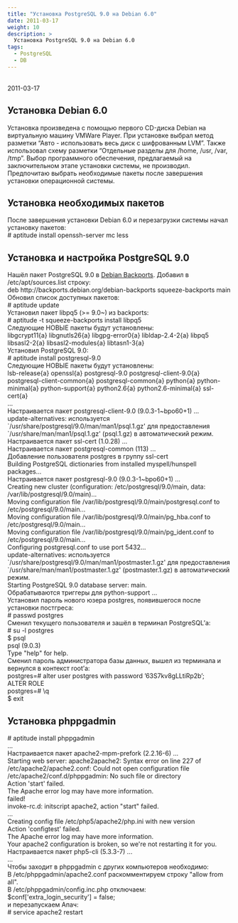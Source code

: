 ```yaml
---
title: "Установка PostgreSQL 9.0 на Debian 6.0"
date: 2011-03-17
weight: 10
description: >
  Установка PostgreSQL 9.0 на Debian 6.0
tags:
  - PostgreSQL
  - DB
---
```


<p><br />2011-03-17</p>
<h2><a id="Установка Debian 6.0" name="Установка Debian 6.0"></a>Установка Debian 6.0</h2>
<p>Установка произведена с помощью первого CD-диска Debian на виртуальную машину VMWare Player. При установке выбрал метод разметки “Авто - использовать весь диск с шифрованным LVM”. Также использовал схему разметки “Отдельные разделы для /home, /usr, /var, /tmp”. Выбор программного обеспечения, предлагаемый на заключительном этапе установки системы, не производил. Предпочитаю выбрать необходимые пакеты после завершения установки операционной системы.</p>
<h2><a id="Установка необходимых пакетов" name="Установка необходимых пакетов"></a>Установка необходимых пакетов</h2>
<p>После завершения установки Debian 6.0 и перезагрузки системы начал установку пакетов:<br /># aptitude install openssh-server mc less</p>
<h2><a id="Установка и настройка PostgreSQL 9.0" name="Установка и настройка PostgreSQL 9.0"></a>Установка и настройка PostgreSQL 9.0</h2>
<p>Нашёл пакет PostgreSQL 9.0 в <a href="http://backports.debian.org/">Debian Backports</a>. Добавил в /etc/apt/sources.list строку:<br />deb http://backports.debian.org/debian-backports squeeze-backports main<br />Обновил список доступных пакетов:<br /># aptitude update<br />Установил пакет libpq5 (&gt;= 9.0~) из backports:<br /># aptitude -t squeeze-backports install libpq5<br />Следующие НОВЫЕ пакеты будут установлены:        <br />libgcrypt11{a} libgnutls26{a} libgpg-error0{a} libldap-2.4-2{a} libpq5 libsasl2-2{a} libsasl2-modules{a} libtasn1-3{a}<br />Установил PostgreSQL 9.0:<br /># aptitude install postgresql-9.0<br />Следующие НОВЫЕ пакеты будут установлены:        <br />lsb-release{a} openssl{a} postgresql-9.0 postgresql-client-9.0{a} postgresql-client-common{a} postgresql-common{a} python{a} python-minimal{a} python-support{a} python2.6{a} python2.6-minimal{a} ssl-cert{a}<br />…<br />Настраивается пакет postgresql-client-9.0 (9.0.3-1~bpo60+1) ...<br />update-alternatives: используется `/usr/share/postgresql/9.0/man/man1/psql.1.gz' для предоставления `/usr/share/man/man1/psql.1.gz' (psql.1.gz) в автоматический режим.<br />Настраивается пакет ssl-cert (1.0.28) ...<br />Настраивается пакет postgresql-common (113) ...<br />Добавление пользователя postgres в группу ssl-cert<br />Building PostgreSQL dictionaries from installed myspell/hunspell packages...<br />Настраивается пакет postgresql-9.0 (9.0.3-1~bpo60+1) ...<br />Creating new cluster (configuration: /etc/postgresql/9.0/main, data: /var/lib/postgresql/9.0/main)...<br />Moving configuration file /var/lib/postgresql/9.0/main/postgresql.conf to /etc/postgresql/9.0/main...<br />Moving configuration file /var/lib/postgresql/9.0/main/pg_hba.conf to /etc/postgresql/9.0/main...<br />Moving configuration file /var/lib/postgresql/9.0/main/pg_ident.conf to /etc/postgresql/9.0/main...<br />Configuring postgresql.conf to use port 5432...<br />update-alternatives: используется `/usr/share/postgresql/9.0/man/man1/postmaster.1.gz' для предоставления `/usr/share/man/man1/postmaster.1.gz' (postmaster.1.gz) в автоматический режим.<br />Starting PostgreSQL 9.0 database server: main.<br />Обрабатываются триггеры для python-support ...<br />Установил пароль нового юзера postgres, появившегося после установки постгреса:<br /># passwd postgres<br />Сменил текущего пользователя и зашёл в терминал PostgreSQL’а:<br /># su -l postgres<br />$ psql<br />psql (9.0.3)<br />Type "help" for help.<br />Сменил пароль администратора базы данных, вышел из терминала и вернулся в контекст root’а:<br />postgres=# alter user postgres with password ’63S7kv8gLLtiRp2b’;<br />ALTER ROLE<br />postgres=# \q<br />$ exit</p>
<h2><a id="Установка phppgadmin" name="Установка phppgadmin"></a>Установка phppgadmin</h2>
<p># aptitude install phppgadmin<br />...<br />Настраивается пакет apache2-mpm-prefork (2.2.16-6) ...<br />Starting web server: apache2apache2: Syntax error on line 227 of /etc/apache2/apache2.conf: Could not open configuration file /etc/apache2/conf.d/phppgadmin: No such file or directory<br />Action 'start' failed.<br />The Apache error log may have more information.<br />failed!<br />invoke-rc.d: initscript apache2, action "start" failed.<br />…<br />Creating config file /etc/php5/apache2/php.ini with new version<br />Action 'configtest' failed.<br />The Apache error log may have more information.<br />Your apache2 configuration is broken, so we're not restarting it for you.<br />Настраивается пакет php5-cli (5.3.3-7) ...<br />…<br />Чтобы заходит в phppgadmin с других компьютеров необходимо:<br />В /etc/phppgadmin/apache2.conf раскомментируем строку "allow from all".<br />В /etc/phppgadmin/config.inc.php отключаем:<br />$conf['extra_login_security'] = false;<br />и перезапускаем Апач:<br /># service apache2 restart</p>
